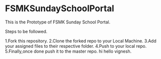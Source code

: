 FSMKSundaySchoolPortal
=====================


This is the Prototype of FSMK Sunday School Portal.

Steps to be followed.

1.Fork this repository.
2.Clone the forked repo to your Local Machine.
3.Add your assigned files to their respective folder.
4.Push to your local repo.
5.Finally,once done push it to the master repo.
hi hello vignesh.




























































